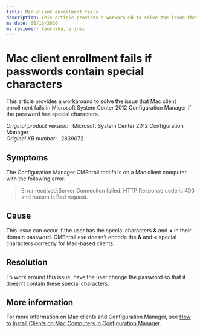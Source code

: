 ```yaml
---
title: Mac client enrollment fails
description: This article provides a workaround to solve the issue that Configuration Manager CMEnroll tool fails on a Mac client computer.
ms.date: 06/16/2020
ms.reviewer: kaushika, erinwi
---
```

# Mac client enrollment fails if passwords contain special characters

This article provides a workaround to solve the issue that Mac client enrollment fails in Microsoft System Center 2012 Configuration Manager if the password has special characters.

_Original product version:_ &nbsp; Microsoft System Center 2012 Configuration Manager  
_Original KB number:_ &nbsp; 2839072

## Symptoms

The Configuration Manager CMEnroll tool fails on a Mac client computer with the following error:

> Error received:Server Connection failed. HTTP Response code is 400 and reason is Bad request.

## Cause

This issue can occur if the user has the special characters **&** and **<** in their domain password. CMEnroll.exe doesn't encode the **&** and **<** special characters correctly for Mac-based clients.

## Resolution

To work around this issue, have the user change the password so that it doesn't contain these special characters.

## More information

For more information on Mac clients and Configuration Manager, see [How to Install Clients on Mac Computers in Configuration Manager](/previous-versions/system-center/system-center-2012-R2/jj591553(v=technet.10)).
